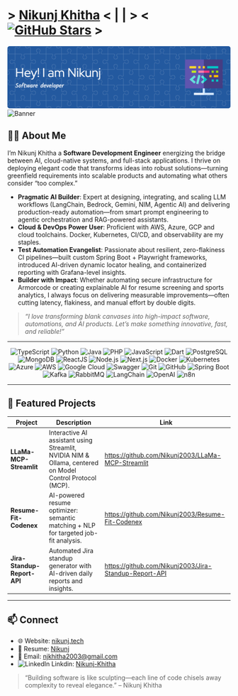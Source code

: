 # > [Nikunj Khitha](https://www.nikunj.tech/Nikunj_Resume.pdf)  < | | > < [![GitHub Stars](https://img.shields.io/github/stars/Nikunj2003?style=social)](https://github.com/Nikunj2003/stargazers) >

![Banner-Image](./github-header-image.png)
![Banner](https://readme-typing-svg.demolab.com?font=Fira+Code&duration=3000&pause=800&color=23599F&width=650&lines=Developement+%7C+AI%2FML+%7C+DevOps+%7C+FullStack+%7C+Automation)

## 👨‍💻 About Me

I’m Nikunj Khitha a **Software Development Engineer** energizing the bridge between AI, cloud-native systems, and full-stack applications. I thrive on deploying elegant code that transforms ideas into robust solutions—turning greenfield requirements into scalable products and automating what others consider “too complex.”

- **Pragmatic AI Builder**: Expert at designing, integrating, and scaling LLM workflows (LangChain, Bedrock, Gemini, NIM, Agentic AI) and delivering production-ready automation—from smart prompt engineering to agentic orchestration and RAG-powered assistants.
- **Cloud & DevOps Power User**: Proficient with AWS, Azure, GCP and cloud toolchains. Docker, Kubernetes, CI/CD, and observability are my staples.
- **Test Automation Evangelist**: Passionate about resilient, zero-flakiness CI pipelines—built custom Spring Boot + Playwright frameworks, introduced AI-driven dynamic locator healing, and containerized reporting with Grafana-level insights.
- **Builder with Impact**: Whether automating secure infrastructure for Armorcode or creating explainable AI for resume screening and sports analytics, I always focus on delivering measurable improvements—often cutting latency, flakiness, and manual effort by double digits.

> *“I love transforming blank canvases into high-impact software, automations, and AI products. Let’s make something innovative, fast, and reliable!”*

---

<p align="center">  
  <!-- Core Languages & Platforms -->
  <img src="https://cdn.jsdelivr.net/gh/devicons/devicon/icons/typescript/typescript-original.svg" alt="TypeScript" width="40" height="40"/>  
  <img src="https://cdn.jsdelivr.net/gh/devicons/devicon/icons/python/python-original.svg" alt="Python" width="40" height="40"/>  
  <img src="https://cdn.jsdelivr.net/gh/devicons/devicon/icons/java/java-original.svg" alt="Java" width="40" height="40"/>  
  <img src="https://cdn.jsdelivr.net/gh/devicons/devicon/icons/php/php-original.svg" alt="PHP" width="40" height="40"/>  
  <img src="https://cdn.jsdelivr.net/gh/devicons/devicon/icons/javascript/javascript-original.svg" alt="JavaScript" width="40" height="40"/>  
  <img src="https://cdn.jsdelivr.net/gh/devicons/devicon/icons/dart/dart-original.svg" alt="Dart" width="40" height="40"/>  
  <!-- Databases -->
  <img src="https://cdn.jsdelivr.net/gh/devicons/devicon/icons/postgresql/postgresql-original.svg" alt="PostgreSQL" width="40" height="40"/>  
  <img src="https://cdn.jsdelivr.net/gh/devicons/devicon/icons/mongodb/mongodb-original.svg" alt="MongoDB" width="40" height="40"/>  
  <!-- Front/Back End -->
  <img src="https://cdn.jsdelivr.net/gh/devicons/devicon/icons/react/react-original.svg" alt="ReactJS" width="40" height="40"/>  
  <img src="https://cdn.jsdelivr.net/gh/devicons/devicon/icons/nodejs/nodejs-original.svg" alt="Node.js" width="40" height="40"/>  
  <img src="https://cdn.jsdelivr.net/gh/devicons/devicon/icons/nextjs/nextjs-original.svg" alt="Next.js" width="40" height="40"/>  
  <!-- DevOps & Cloud -->
  <img src="https://cdn.jsdelivr.net/gh/devicons/devicon/icons/docker/docker-original.svg" alt="Docker" width="40" height="40"/>  
  <img src="https://cdn.jsdelivr.net/gh/devicons/devicon/icons/kubernetes/kubernetes-plain.svg" alt="Kubernetes" width="40" height="40"/>  
  <img src="https://cdn.jsdelivr.net/gh/devicons/devicon/icons/azure/azure-original.svg" alt="Azure" width="40" height="40"/>  
  <img src="https://cdn.jsdelivr.net/npm/simple-icons@v10/icons/amazonaws.svg" alt="AWS" width="40" height="40"/>
  <!-- Google Cloud Platform -->
  <img src="https://www.vectorlogo.zone/logos/google_cloud/google_cloud-icon.svg" alt="Google Cloud" width="40" height="40"/>
  <!-- Swagger, Git, GitHub -->
  <img src="https://cdn.jsdelivr.net/gh/devicons/devicon/icons/swagger/swagger-original.svg" alt="Swagger" width="40" height="40"/>  
  <img src="https://cdn.jsdelivr.net/gh/devicons/devicon/icons/git/git-original.svg" alt="Git" width="40" height="40"/>  
  <img src="https://cdn.jsdelivr.net/gh/devicons/devicon/icons/github/github-original.svg" alt="GitHub" width="40" height="40"/>
  <!-- Spring Boot -->
  <img src="https://cdn.jsdelivr.net/gh/devicons/devicon/icons/spring/spring-original.svg" alt="Spring Boot" width="40" height="40"/>
  <!-- Kafka -->
  <img src="https://cdn.jsdelivr.net/gh/devicons/devicon/icons/apachekafka/apachekafka-original.svg" alt="Kafka" width="40" height="40"/>
  <!-- RabbitMQ -->
  <img src="https://cdn.jsdelivr.net/gh/devicons/devicon/icons/rabbitmq/rabbitmq-original.svg" alt="RabbitMQ" width="40" height="40"/>
  <!-- LangChain -->
  <img src="https://raw.githubusercontent.com/hwchase17/langchain/master/docs/static/img/favicon.ico" alt="LangChain" width="40" height="40"/>
  <!-- OpenAI -->
  <img src="https://cdn.jsdelivr.net/npm/simple-icons@v10/icons/openai.svg" alt="OpenAI" width="40" height="40"/>
  <img src="https://registry.npmmirror.com/@lobehub/icons-static-png/latest/files/dark/n8n-color.png" alt="n8n" width="40" height="40"/>


</p>  

---

## 🔭 Featured Projects

| Project                   | Description                                                                 | Link                                                                 |
|---------------------------|-----------------------------------------------------------------------------|----------------------------------------------------------------------|
| **LLaMa-MCP-Streamlit**   | Interactive AI assistant using Streamlit, NVIDIA NIM & Ollama, centered on Model Control Protocol (MCP). | https://github.com/Nikunj2003/LLaMa-MCP-Streamlit                     |
| **Resume-Fit-Codenex**    | AI-powered resume optimizer: semantic matching + NLP for targeted job-fit analysis.                      | https://github.com/Nikunj2003/Resume-Fit-Codenex                      |
| **Jira-Standup-Report-API** | Automated Jira standup generator with AI-driven daily reports and insights.                             | https://github.com/Nikunj2003/Jira-Standup-Report-API                |

---

## 📫 Connect

- 🌐 Website: [nikunj.tech](https://nikunj.tech)
- 📄 Resume: [Nikunj](https://www.nikunj.tech/Nikunj_Resume.pdf)   
- 📧 Email: njkhitha2003@gmail.com  
- <img src="https://cdn.jsdelivr.net/gh/devicons/devicon/icons/linkedin/linkedin-original.svg" alt="LinkedIn" width="22" height="22"/> Linkdin: [Nikunj-Khitha](https://www.linkedin.com/in/nikunj2003) 

> “Building software is like sculpting—each line of code chisels away complexity to reveal elegance.” – Nikunj Khitha


